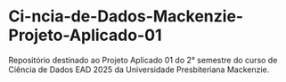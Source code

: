 # Ci-ncia-de-Dados-Mackenzie-Projeto-Aplicado-01
Repositório destinado ao Projeto Aplicado 01 do 2° semestre do curso de Ciência de Dados EAD 2025 da Universidade Presbiteriana Mackenzie.
